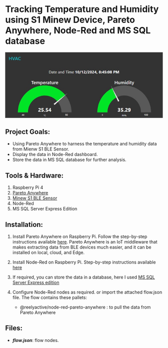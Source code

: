 # Tracking Temperature and Humidity using S1 Minew Device, Pareto Anywhere, Node-Red and MS SQL database

![alt text](https://github.com/withabubaker/Environment-Tracker/blob/main/dashboard-Screen.jpg)


## Project Goals:

- Using Pareto Anywhere to harness the temperature and humidity data from Mienw S1 BLE Sensor.
- Display the data in Node-Red dashboard.
- Store the data in MS SQL database for further analysis.


## Tools & Hardware:

1. Raspberry Pi 4
2. [Pareto Anywhere](https://www.reelyactive.com/pareto/anywhere/)
3. [Minew S1 BLE Sensor](https://www.minew.com/product/s1-ble-temperature-and-humidity-sensor/)
4. Node-Red
5. MS SQL Server Express Edition


## Installation:

1. Install Pareto Anywhere on Raspberry Pi. Follow the step-by-step instructions available [here](https://reelyactive.github.io/diy/pareto-anywhere-pi/).
   Pareto Anywhere is an IoT middleware that makes extracting data from BLE devices much easier, and it can be installed on local, cloud, and Edge.
   
3. Install Node-Red on Raspberry Pi. Step-by-step instructions available [here](https://nodered.org/docs/getting-started/raspberrypi)
4. If required, you can store the data in a database, here I used [MS SQL Server Express edition](https://www.microsoft.com/en-ca/sql-server/sql-server-downloads)
5. Configure Node-Red nodes as required. or import the attached flow.json file. The flow contains these pallets:
     - @reelyactive/node-red-pareto-anywhere : to pull the data from Pareto Anywhere 



## Files:
- ***flow.json***: flow nodes.

